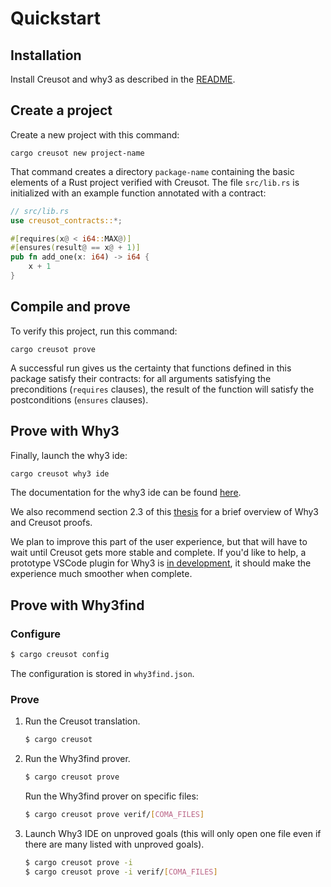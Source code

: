 # Quickstart

## Installation

Install Creusot and why3 as described in the [README](https://github.com/creusot-rs/creusot).

## Create a project

Create a new project with this command:

```
cargo creusot new project-name
```

That command creates a directory `package-name` containing the basic elements of a Rust project verified with Creusot. The file `src/lib.rs` is initialized with an example function annotated with a contract:

```rust
// src/lib.rs
use creusot_contracts::*;

#[requires(x@ < i64::MAX@)]
#[ensures(result@ == x@ + 1)]
pub fn add_one(x: i64) -> i64 {
    x + 1
}
```

## Compile and prove

To verify this project, run this command:

```
cargo creusot prove
```

A successful run gives us the certainty that functions defined in this package satisfy their contracts:
for all arguments satisfying the preconditions (`requires` clauses), the result of the function will
satisfy the postconditions (`ensures` clauses).

## Prove with Why3

Finally, launch the why3 ide:

```sh
cargo creusot why3 ide
```

The documentation for the why3 ide can be found [here](https://www.why3.org/doc/starting.html#getting-started-with-the-gui).

We also recommend section 2.3 of this [thesis](https://sarsko.github.io/_pages/SarekSkot%C3%A5m_thesis.pdf) for a brief overview of Why3 and Creusot proofs.

We plan to improve this part of the user experience, but that will have to wait until Creusot gets more stable and complete.
If you'd like to help, a prototype VSCode plugin for Why3 is [in development](https://github.com/xldenis/whycode), it should make the experience much smoother when complete.

## Prove with Why3find

### Configure

```sh
$ cargo creusot config
```

The configuration is stored in `why3find.json`.

### Prove

1. Run the Creusot translation.

    ```sh
    $ cargo creusot
    ```

2. Run the Why3find prover.

    ```sh
    $ cargo creusot prove
    ```

    Run the Why3find prover on specific files:

    ```sh
    $ cargo creusot prove verif/[COMA_FILES]
    ```

3. Launch Why3 IDE on unproved goals (this will only open one file even if there are many listed with unproved goals).

    ```sh
    $ cargo creusot prove -i
    $ cargo creusot prove -i verif/[COMA_FILES]
    ```
